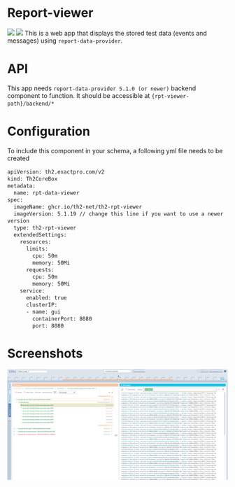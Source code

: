 # Report-viewer

![](https://img.shields.io/github/package-json/v/th2-net/th2-rpt-viewer/version-5.1)
![](https://img.shields.io/github/actions/workflow/status/th2-net/th2-rpt-viewer/build-release.yml?branch=version-5.1)
This is a web app that displays the stored test data (events and messages) using `report-data-provider`.

# API

This app needs `report-data-provider 5.1.0 (or newer)` backend component to function. It should be accessible at `{rpt-viewer-path}/backend/*`

# Configuration

To include this component in your schema, a following yml file needs to be created

```
apiVersion: th2.exactpro.com/v2
kind: Th2CoreBox
metadata:
  name: rpt-data-viewer
spec:
  imageName: ghcr.io/th2-net/th2-rpt-viewer
  imageVersion: 5.1.19 // change this line if you want to use a newer version
  type: th2-rpt-viewer
  extendedSettings:
    resources:
      limits:
        cpu: 50m
        memory: 50Mi
      requests:
        cpu: 50m
        memory: 50Mi
    service:
      enabled: true
      clusterIP:
      - name: gui
        containerPort: 8080
        port: 8080

```

# Screenshots

![picture](screenshot.png)
